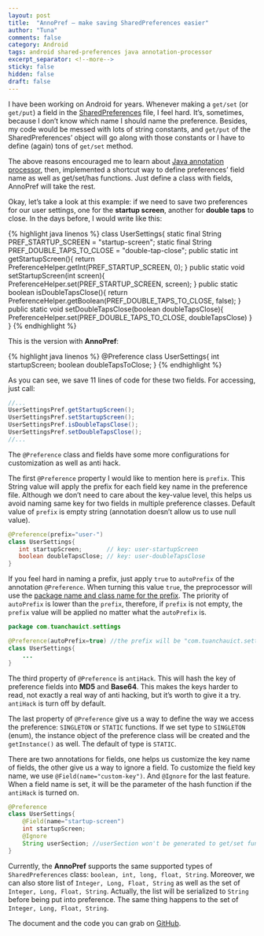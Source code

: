 ```yaml
---
layout: post
title:  "AnnoPref — make saving SharedPreferences easier"
author: "Tuna"
comments: false
category: Android
tags: android shared-preferences java annotation-processor
excerpt_separator: <!--more-->
sticky: false
hidden: false
draft: false
---
```


I have been working on Android for years. Whenever making a `get/set` (or `get/put`) a field in the [SharedPreferences](https://developer.android.com/reference/android/content/SharedPreferences.html) file, I feel hard. It’s, sometimes, because I don’t know which name I should name the preference. Besides, my code would be messed with lots of string constants, and `get/put` of the SharedPreferences’ object will go along with those constants or I have to define (again) tons of `get/set` method<!--more-->.

The above reasons encouraged me to learn about [Java annotation processor](https://en.wikipedia.org/wiki/Java_annotation), then, implemented a shortcut way to define preferences’ field name as well as get/set/has functions. Just define a class with fields, AnnoPref will take the rest.

Okay, let’s take a look at this example: if we need to save two preferences for our user settings, one for the **startup screen**, another for **double taps** to close. In the days before, I would write like this:

{% highlight java  linenos %}
class UserSettings{
    static final String PREF_STARTUP_SCREEN = "startup-screen";
    static final String PREF_DOUBLE_TAPS_TO_CLOSE = "double-tap-close";
    public static int getStartupScreen(){
        return PreferenceHelper.getInt(PREF_STARTUP_SCREEN, 0);
    }
    public static void setStartupScreen(int screen){
        PreferenceHelper.set(PREF_STARTUP_SCREEN, screen);
    }
    public static boolean isDoubleTapsClose(){
        return PreferenceHelper.getBoolean(PREF_DOUBLE_TAPS_TO_CLOSE, false);
    }
    public static void setDoubleTapsClose(boolean doubleTapsClose){
        PreferenceHelper.set(PREF_DOUBLE_TAPS_TO_CLOSE, doubleTapsClose)
    }
}
{% endhighlight %}

This is the version with **AnnoPref**:

{% highlight java  linenos %}
@Preference
class UserSettings{
    int startupScreen;
    boolean doubleTapsToClose;
}
{% endhighlight %}

As you can see, we save 11 lines of code for these two fields. For accessing, just call:

```java
//...
UserSettingsPref.getStartupScreen();
UserSettingsPref.setStartupScreen();
UserSettingsPref.isDoubleTapsClose();
UserSettingsPref.setDoubleTapsClose();
//...
```

The `@Preference` class and fields have some more configurations for customization as well as anti hack.

The first `@Preference` property I would like to mention here is `prefix`. This String value will apply the prefix for each field key name in the preference file. Although we don’t need to care about the key-value level, this helps us avoid naming same key for two fields in multiple preference classes. Default value of `prefix` is empty string (annotation doesn’t allow us to use null value).

```java
@Preference(prefix="user-")
class UserSettings{
   int startupScreen;       // key: user-startupScreen
   boolean doubleTapsClose; // key: user-doubleTapsClose
}
```

If you feel hard in naming a prefix, just apply `true` to `autoPrefix` of the annotation `@Preference`. When turning this value `true`, the preprocessor will use the <ins>package name and class name for the prefix</ins>. The priority of `autoPrefix` is lower than the `prefix`, therefore, if `prefix` is not empty, the `prefix` value will be applied no matter what the `autoPrefix` is.

```java
package com.tuanchauict.settings

@Preference(autoPrefix=true) //the prefix will be "com.tuanchauict.settings.UserSettings"
class UserSettings{
    ...
}
```

The third property of `@Preference` is `antiHack`. This will hash the key of preference fields into **MD5** and **Base64**. This makes the keys harder to read, not exactly a real way of anti hacking, but it’s worth to give it a try. `antiHack` is turn off by default.

The last property of `@Preference` give us a way to define the way we access the preference: `SINGLETON` or `STATIC` functions. If we set type to `SINGLETON` (enum), the instance object of the preference class will be created and the `getInstance()` as well. The default of type is `STATIC`.

There are two annotations for fields, one helps us customize the key name of fields, the other give us a way to ignore a field. To customize the field key name, we use `@Field(name="custom-key")`. And `@Ignore` for the last feature. When a field name is set, it will be the parameter of the hash function if the `antiHack` is turned on.

```java
@Preference
class UserSettings{
    @Field(name="startup-screen")
    int startupScreen;
    @Ignore
    String userSection; //userSection won't be generated to get/set functions
}
```

Currently, the **AnnoPref** supports the same supported types of `SharedPreferences` class: `boolean, int, long, float, String`. Moreover, we can also store list of `Integer, Long, Float, String` as well as the set of `Integer, Long, Float, String`. Actually, the list will be serialized to `String` before being put into preference. The same thing happens to the set of `Integer, Long, Float, String`.

The document and the code you can grab on [GitHub](https://github.com/tuanchauict/annopref).